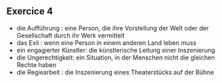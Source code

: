 ## Exercice 4

- die Aufführung : eine Person, die ihre Vorstellung der Welt oder der Gesellschaft durch ihr Werk vermittelt
- das Exil : wenn eine Person in einem anderen Land leben muss
- ein engagierter Künstler: die künstlerische Leitung einer Inszenierung
- die Ungerechtigkeit: ein Situation, in der Menschen nicht die gleichen Rechte haben
- die Regiearbeit : die Inszenierung eines Theaterstücks auf der Bühne

